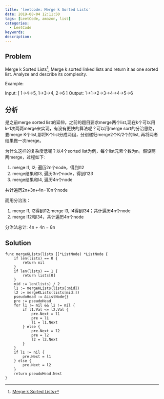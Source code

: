 ```yaml
---
title: 'leetcode: Merge k Sorted Lists'
date: 2019-08-04 12:11:50
tags: [LeetCode, amazon, list]
categories:
  - LeetCode
keywords:
description:
---
```


## Problem

Merge k Sorted Lists[^1], Merge k sorted linked lists and return it as one sorted list. Analyze and describe its complexity.

Example:

Input:
[
  1->4->5,
  1->3->4,
  2->6
]
Output: 1->1->2->3->4->4->5->6

## 分析

是之前merge sorted list的延伸，之前的题目要求merge两个list,现在k个可以用k-1次两两merge来实现，有没有更快的算法呢？可以用merge sort的分治思路，要merge K个list,那将K个list分成两组，分别递归merge2个K/2个的list, 再将两者结果做一次merge。

为什么这样的复杂度低呢？以4个sorted list为例，每个list元素个数为n。假设两两merge，过程如下:

1. merge l1, l2; 遍历2n个node，得到l12
2. merge结果和l3, 遍历3n个node，得到l123
3. merge结果和l4, 遍历4n个node

共计遍历2n+3n+4n=10n个node

而用分治法：

1. merge l1, l2得到l12;merge l3, l4得到l34；共计遍历4n个node
2. merge l12和l34，共计遍历4n个node

分治法总计: 4n + 4n = 8n

## Solution

```golang
func mergeKLists(lists []*ListNode) *ListNode {
    if len(lists) == 0 {
        return nil
    }
    if len(lists) == 1 {
        return lists[0]
    }
    mid := len(lists) / 2
    l1 := mergeKLists(lists[:mid])
    l2 := mergeKLists(lists[mid:])
    pseudoHead := &ListNode{}
    pre := pseudoHead
    for l1 != nil && l2 != nil {
        if l1.Val <= l2.Val {
            pre.Next = l1
            pre = l1
            l1 = l1.Next
        } else {
            pre.Next = l2
            pre = l2
            l2 = l2.Next
        }
    }
    if l1 != nil {
        pre.Next = l1
    } else {
        pre.Next = l2
    }
    return pseudoHead.Next
}
```

[^1]: [Merge k Sorted Lists](https://leetcode.com/problems/merge-k-sorted-lists/)